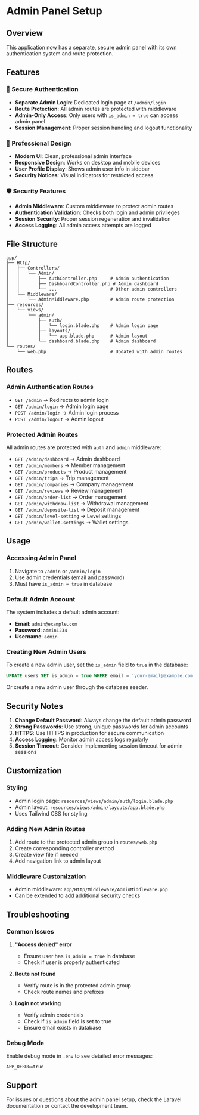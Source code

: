 # Admin Panel Setup

## Overview
This application now has a separate, secure admin panel with its own authentication system and route protection.

## Features

### 🔐 Secure Authentication
- **Separate Admin Login**: Dedicated login page at `/admin/login`
- **Route Protection**: All admin routes are protected with middleware
- **Admin-Only Access**: Only users with `is_admin = true` can access admin panel
- **Session Management**: Proper session handling and logout functionality

### 🎨 Professional Design
- **Modern UI**: Clean, professional admin interface
- **Responsive Design**: Works on desktop and mobile devices
- **User Profile Display**: Shows admin user info in sidebar
- **Security Notices**: Visual indicators for restricted access

### 🛡️ Security Features
- **Admin Middleware**: Custom middleware to protect admin routes
- **Authentication Validation**: Checks both login and admin privileges
- **Session Security**: Proper session regeneration and invalidation
- **Access Logging**: All admin access attempts are logged

## File Structure

```
app/
├── Http/
│   ├── Controllers/
│   │   └── Admin/
│   │       ├── AuthController.php     # Admin authentication
│   │       ├── DashboardController.php # Admin dashboard
│   │       └── ...                    # Other admin controllers
│   └── Middleware/
│       └── AdminMiddleware.php        # Admin route protection
├── resources/
│   └── views/
│       └── admin/
│           ├── auth/
│           │   └── login.blade.php    # Admin login page
│           ├── layouts/
│           │   └── app.blade.php      # Admin layout
│           └── dashboard.blade.php    # Admin dashboard
└── routes/
    └── web.php                        # Updated with admin routes
```

## Routes

### Admin Authentication Routes
- `GET /admin` → Redirects to admin login
- `GET /admin/login` → Admin login page
- `POST /admin/login` → Admin login process
- `POST /admin/logout` → Admin logout

### Protected Admin Routes
All admin routes are protected with `auth` and `admin` middleware:
- `GET /admin/dashboard` → Admin dashboard
- `GET /admin/members` → Member management
- `GET /admin/products` → Product management
- `GET /admin/trips` → Trip management
- `GET /admin/companies` → Company management
- `GET /admin/reviews` → Review management
- `GET /admin/order-list` → Order management
- `GET /admin/withdraw-list` → Withdrawal management
- `GET /admin/deposite-list` → Deposit management
- `GET /admin/level-setting` → Level settings
- `GET /admin/wallet-settings` → Wallet settings

## Usage

### Accessing Admin Panel
1. Navigate to `/admin` or `/admin/login`
2. Use admin credentials (email and password)
3. Must have `is_admin = true` in database

### Default Admin Account
The system includes a default admin account:
- **Email**: `admin@example.com`
- **Password**: `admin1234`
- **Username**: `admin`

### Creating New Admin Users
To create a new admin user, set the `is_admin` field to `true` in the database:

```sql
UPDATE users SET is_admin = true WHERE email = 'your-email@example.com';
```

Or create a new admin user through the database seeder.

## Security Notes

1. **Change Default Password**: Always change the default admin password
2. **Strong Passwords**: Use strong, unique passwords for admin accounts
3. **HTTPS**: Use HTTPS in production for secure communication
4. **Access Logging**: Monitor admin access logs regularly
5. **Session Timeout**: Consider implementing session timeout for admin sessions

## Customization

### Styling
- Admin login page: `resources/views/admin/auth/login.blade.php`
- Admin layout: `resources/views/admin/layouts/app.blade.php`
- Uses Tailwind CSS for styling

### Adding New Admin Routes
1. Add route to the protected admin group in `routes/web.php`
2. Create corresponding controller method
3. Create view file if needed
4. Add navigation link to admin layout

### Middleware Customization
- Admin middleware: `app/Http/Middleware/AdminMiddleware.php`
- Can be extended to add additional security checks

## Troubleshooting

### Common Issues

1. **"Access denied" error**
   - Ensure user has `is_admin = true` in database
   - Check if user is properly authenticated

2. **Route not found**
   - Verify route is in the protected admin group
   - Check route names and prefixes

3. **Login not working**
   - Verify admin credentials
   - Check if `is_admin` field is set to true
   - Ensure email exists in database

### Debug Mode
Enable debug mode in `.env` to see detailed error messages:
```
APP_DEBUG=true
```

## Support
For issues or questions about the admin panel setup, check the Laravel documentation or contact the development team. 